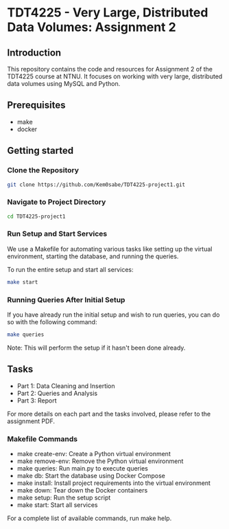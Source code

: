 # TDT4225 - Very Large, Distributed Data Volumes: Assignment 2

## Introduction
This repository contains the code and resources for Assignment 2 of the TDT4225 course at NTNU. It focuses on working with very large, distributed data volumes using MySQL and Python.

## Prerequisites
- make
- docker

## Getting started
### Clone the Repository
```bash
git clone https://github.com/Kem0sabe/TDT4225-project1.git
```

### Navigate to Project Directory
```bash
cd TDT4225-project1
```

### Run Setup and Start Services
We use a Makefile for automating various tasks like setting up the virtual environment, starting the database, and running the queries.

To run the entire setup and start all services:
```bash
make start
```

### Running Queries After Initial Setup
If you have already run the initial setup and wish to run queries, you can do so with the following command:
```bash
make queries
```
Note: This will perform the setup if it hasn't been done already.

## Tasks
- Part 1: Data Cleaning and Insertion
- Part 2: Queries and Analysis
- Part 3: Report

For more details on each part and the tasks involved, please refer to the assignment PDF.

### Makefile Commands
- make create-env: Create a Python virtual environment
- make remove-env: Remove the Python virtual environment
- make queries: Run main.py to execute queries
- make db: Start the database using Docker Compose
- make install: Install project requirements into the virtual environment
- make down: Tear down the Docker containers
- make setup: Run the setup script
- make start: Start all services

For a complete list of available commands, run make help.



